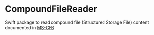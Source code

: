 # CompoundFileReader

Swift package to read compound file (Structured Storage File) content documented in [MS-CFB](https://docs.microsoft.com/en-us/openspecs/windows_protocols/ms-cfb/53989ce4-7b05-4f8d-829b-d08d6148375b)

